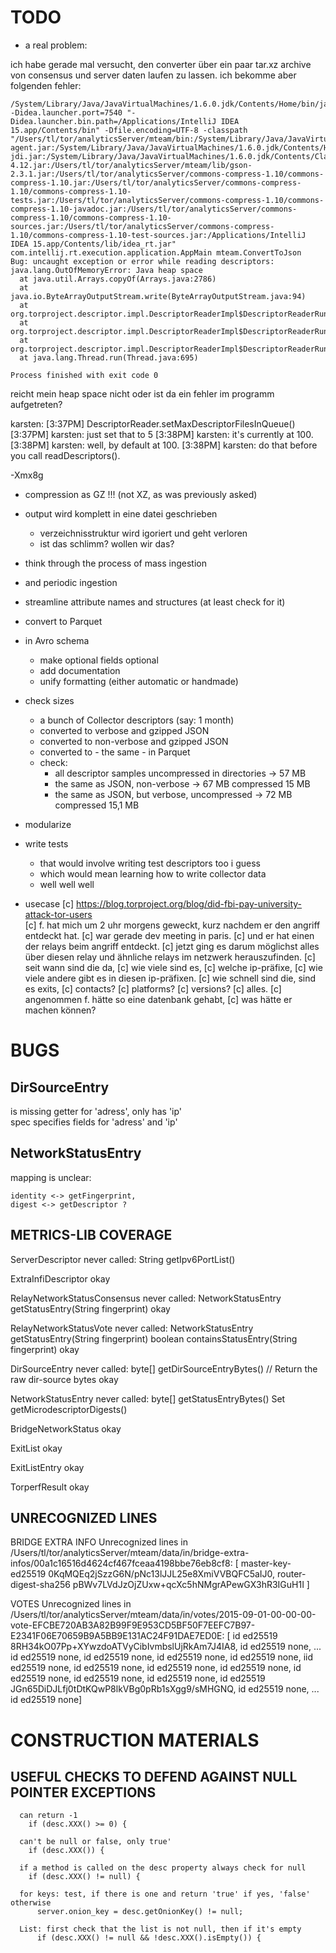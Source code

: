 # TODO

* a real problem: 

ich habe gerade mal versucht, den converter über ein paar tar.xz archive von consensus und server daten laufen zu lassen. ich bekomme aber folgenden fehler:

    /System/Library/Java/JavaVirtualMachines/1.6.0.jdk/Contents/Home/bin/java -Didea.launcher.port=7540 "-Didea.launcher.bin.path=/Applications/IntelliJ IDEA 15.app/Contents/bin" -Dfile.encoding=UTF-8 -classpath "/Users/tl/tor/analyticsServer/mteam/bin:/System/Library/Java/JavaVirtualMachines/1.6.0.jdk/Contents/Home/lib/deploy.jar:/System/Library/Java/JavaVirtualMachines/1.6.0.jdk/Contents/Home/lib/dt.jar:/System/Library/Java/JavaVirtualMachines/1.6.0.jdk/Contents/Home/lib/javaws.jar:/System/Library/Java/JavaVirtualMachines/1.6.0.jdk/Contents/Home/lib/jce.jar:/System/Library/Java/JavaVirtualMachines/1.6.0.jdk/Contents/Home/lib/jconsole.jar:/System/Library/Java/JavaVirtualMachines/1.6.0.jdk/Contents/Home/lib/management-agent.jar:/System/Library/Java/JavaVirtualMachines/1.6.0.jdk/Contents/Home/lib/plugin.jar:/System/Library/Java/JavaVirtualMachines/1.6.0.jdk/Contents/Home/lib/sa-jdi.jar:/System/Library/Java/JavaVirtualMachines/1.6.0.jdk/Contents/Classes/charsets.jar:/System/Library/Java/JavaVirtualMachines/1.6.0.jdk/Contents/Classes/classes.jar:/System/Library/Java/JavaVirtualMachines/1.6.0.jdk/Contents/Classes/jsse.jar:/System/Library/Java/JavaVirtualMachines/1.6.0.jdk/Contents/Classes/ui.jar:/System/Library/Java/JavaVirtualMachines/1.6.0.jdk/Contents/Home/lib/ext/apple_provider.jar:/System/Library/Java/JavaVirtualMachines/1.6.0.jdk/Contents/Home/lib/ext/dnsns.jar:/System/Library/Java/JavaVirtualMachines/1.6.0.jdk/Contents/Home/lib/ext/localedata.jar:/System/Library/Java/JavaVirtualMachines/1.6.0.jdk/Contents/Home/lib/ext/sunjce_provider.jar:/System/Library/Java/JavaVirtualMachines/1.6.0.jdk/Contents/Home/lib/ext/sunpkcs11.jar:/Users/tl/tor/analyticsServer/junit-4.12.jar:/Users/tl/tor/analyticsServer/mteam/lib/gson-2.3.1.jar:/Users/tl/tor/analyticsServer/commons-compress-1.10/commons-compress-1.10.jar:/Users/tl/tor/analyticsServer/commons-compress-1.10/commons-compress-1.10-tests.jar:/Users/tl/tor/analyticsServer/commons-compress-1.10/commons-compress-1.10-javadoc.jar:/Users/tl/tor/analyticsServer/commons-compress-1.10/commons-compress-1.10-sources.jar:/Users/tl/tor/analyticsServer/commons-compress-1.10/commons-compress-1.10-test-sources.jar:/Applications/IntelliJ IDEA 15.app/Contents/lib/idea_rt.jar" com.intellij.rt.execution.application.AppMain mteam.ConvertToJson
    Bug: uncaught exception or error while reading descriptors:
    java.lang.OutOfMemoryError: Java heap space
      at java.util.Arrays.copyOf(Arrays.java:2786)
      at java.io.ByteArrayOutputStream.write(ByteArrayOutputStream.java:94)
      at org.torproject.descriptor.impl.DescriptorReaderImpl$DescriptorReaderRunnable.readFile(DescriptorReaderImpl.java:341)
      at org.torproject.descriptor.impl.DescriptorReaderImpl$DescriptorReaderRunnable.readDescriptors(DescriptorReaderImpl.java:253)
      at org.torproject.descriptor.impl.DescriptorReaderImpl$DescriptorReaderRunnable.run(DescriptorReaderImpl.java:155)
      at java.lang.Thread.run(Thread.java:695)
    
    Process finished with exit code 0

reicht mein heap space nicht oder ist da ein fehler im programm aufgetreten?

karsten:
[3:37PM] DescriptorReader.setMaxDescriptorFilesInQueue()
[3:37PM] karsten: just set that to 5
[3:38PM] karsten: it's currently at 100.
[3:38PM] karsten: well, by default at 100.
[3:38PM] karsten: do that before you call readDescriptors().

-Xmx8g 


* compression as GZ !!! (not XZ, as was previously asked)
* output wird komplett in eine datei geschrieben
  + verzeichnisstruktur wird igoriert und geht verloren
  + ist das schlimm? wollen wir das?

* think through the process of mass ingestion  
* and periodic ingestion  
* streamline attribute names and structures (at least check for it)
* convert to Parquet 
* in Avro schema
  + make optional fields optional
  + add documentation
  + unify formatting (either automatic or handmade)
* check sizes
  + a bunch of Collector descriptors (say: 1 month)
  + converted to verbose and gzipped JSON
  + converted to non-verbose and gzipped JSON
  + converted to - the same - in Parquet
  + check: 
    - all descriptor samples uncompressed in directories -> 57 MB
    - the same as JSON, non-verbose                      -> 67 MB
                                                 compressed 15 MB
    - the same as JSON, but verbose, uncompressed        -> 72 MB
                                                 compressed 15,1 MB
   
* modularize
* write tests
  + that would involve writing test descriptors too i guess
  + which would mean learning how to write collector data
  + well well well
  
* usecase
  [c] https://blog.torproject.org/blog/did-fbi-pay-university-attack-tor-users     
  [c] f. hat mich um 2 uhr morgens geweckt, kurz nachdem er den angriff entdeckt hat.
  [c] war gerade dev meeting in paris.
  [c] und er hat einen der relays beim angriff entdeckt.
  [c] jetzt ging es darum möglichst alles über diesen relay und ähnliche relays im netzwerk herauszufinden.
  [c] seit wann sind die da,
  [c] wie viele sind es,
  [c] welche ip-präfixe,
  [c] wie viele andere gibt es in diesen ip-präfixen.
  [c] wie schnell sind die, sind es exits,
  [c] contacts?
  [c] platforms?
  [c] versions?
  [c] alles.
  [c] angenommen f. hätte so eine datenbank gehabt,
  [c] was hätte er machen können?
  
# BUGS

## DirSourceEntry

is missing getter for 'adress', only has 'ip'  
spec specifies fields for 'adress' and 'ip'

## NetworkStatusEntry

mapping is unclear:  
   
    identity <-> getFingerprint,   
    digest <-> getDescriptor ?
  

## METRICS-LIB COVERAGE
  
  ServerDescriptor
    never called: String getIpv6PortList()
    
  ExtraInfiDescriptor
    okay
  
  RelayNetworkStatusConsensus
    never called: NetworkStatusEntry getStatusEntry(String fingerprint)
    okay
   
  RelayNetworkStatusVote
    never called: NetworkStatusEntry getStatusEntry(String fingerprint)
                  boolean containsStatusEntry(String fingerprint)
    okay
        
  DirSourceEntry
    never called: byte[] getDirSourceEntryBytes() // Return the raw dir-source bytes
    okay
    
  NetworkStatusEntry
    never called: byte[] getStatusEntryBytes()
                  Set<String> getMicrodescriptorDigests()

  BridgeNetworkStatus
    okay
    
  ExitList
    okay
    
  ExitListEntry
    okay
    
  TorperfResult
    okay

## UNRECOGNIZED LINES  

BRIDGE EXTRA INFO
Unrecognized lines in /Users/tl/tor/analyticsServer/mteam/data/in/bridge-extra-infos/00a1c16516d4624cf467fceaa4198bbe76eb8cf8:
[
  master-key-ed25519 0KqMQEq2jSzzG6N/pNc13lJJL25e8XmiVVBQFC5aIJ0, 
  router-digest-sha256 pBWv7LVdJzOjZUxw+qcXc5hNMgrAPewGX3hR3IGuH1I
]


VOTES
Unrecognized lines in /Users/tl/tor/analyticsServer/mteam/data/in/votes/2015-09-01-00-00-00-vote-EFCBE720AB3A82B99F9E953CD5BF50F7EEFC7B97-E2341F06E70659B9A5BB9E131AC24F91DAE7ED0E:
[
  id ed25519 8RH34kO07Pp+XYwzdoATVyCibIvmbslUjRkAm7J4IA8, 
  id ed25519 none, 
  ... id ed25519 none, id ed25519 none, id ed25519 none, id ed25519 none, iid ed25519 none, id ed25519 none, id ed25519 none, id ed25519 none, id ed25519 none, id ed25519 none, id ed25519 none, id ed25519 JGn65DiDJLfj0tDtKQwP8lkVBg0pRb1sXgg9/sMHGNQ, id ed25519 none, ... id ed25519 none]




# CONSTRUCTION MATERIALS


## USEFUL CHECKS TO DEFEND AGAINST NULL POINTER EXCEPTIONS

      can return -1
        if (desc.XXX() >= 0) {

      can't be null or false, only true'
        if (desc.XXX()) {

      if a method is called on the desc property always check for null
        if (desc.XXX() != null) {

      for keys: test, if there is one and return 'true' if yes, 'false' otherwise
          server.onion_key = desc.getOnionKey() != null;

      List: first check that the list is not null, then if it's empty
          if (desc.XXX() != null && !desc.XXX().isEmpty()) {

